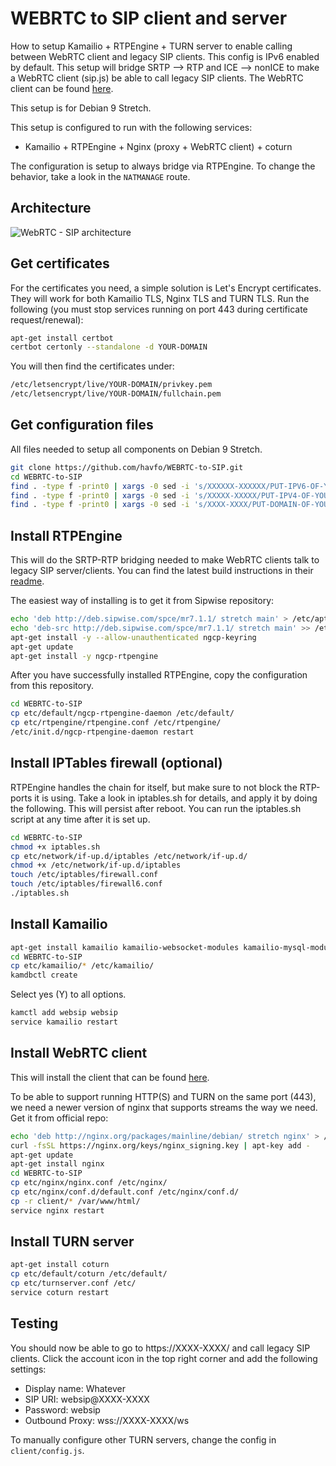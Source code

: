 # WEBRTC to SIP client and server
How to setup Kamailio + RTPEngine + TURN server to enable calling between WebRTC client and legacy SIP clients. This config is IPv6 enabled by default. This setup will bridge SRTP --> RTP and ICE --> nonICE to make a WebRTC client (sip.js) be able to call legacy SIP clients. The WebRTC client can be found [here](https://github.com/havfo/SipCaller).

This setup is for Debian 9 Stretch.

This setup is configured to run with the following services:

- Kamailio + RTPEngine + Nginx (proxy + WebRTC client) + coturn

The configuration is setup to always bridge via RTPEngine. To change the behavior, take a look in the `NATMANAGE` route.

## Architecture
![WebRTC - SIP architecture](https://raw.githubusercontent.com/havfo/WEBRTC-to-SIP/master/images/webrtc-sip.png "WebRTC to SIP architecture")

## Get certificates
For the certificates you need, a simple solution is Let's Encrypt certificates. They will work for both Kamailio TLS, Nginx TLS and TURN TLS. Run the following (you must stop services running on port 443 during certificate request/renewal):
```bash
apt-get install certbot
certbot certonly --standalone -d YOUR-DOMAIN
```
You will then find the certificates under:
```bash
/etc/letsencrypt/live/YOUR-DOMAIN/privkey.pem
/etc/letsencrypt/live/YOUR-DOMAIN/fullchain.pem
```

## Get configuration files
All files needed to setup all components on Debian 9 Stretch.
```bash
git clone https://github.com/havfo/WEBRTC-to-SIP.git
cd WEBRTC-to-SIP
find . -type f -print0 | xargs -0 sed -i 's/XXXXXX-XXXXXX/PUT-IPV6-OF-YOUR-SIP-SERVER-HERE/g'
find . -type f -print0 | xargs -0 sed -i 's/XXXXX-XXXXX/PUT-IPV4-OF-YOUR-SIP-SERVER-HERE/g'
find . -type f -print0 | xargs -0 sed -i 's/XXXX-XXXX/PUT-DOMAIN-OF-YOUR-SIP-SERVER-HERE/g'
```

## Install RTPEngine
This will do the SRTP-RTP bridging needed to make WebRTC clients talk to legacy SIP server/clients. You can find the latest build instructions in their [readme](https://github.com/sipwise/rtpengine#on-a-debian-system).

The easiest way of installing is to get it from Sipwise repository:
```bash
echo 'deb http://deb.sipwise.com/spce/mr7.1.1/ stretch main' > /etc/apt/sources.list.d/sipwise.list
echo 'deb-src http://deb.sipwise.com/spce/mr7.1.1/ stretch main' >> /etc/apt/sources.list.d/sipwise.list
apt-get install -y --allow-unauthenticated ngcp-keyring
apt-get update
apt-get install -y ngcp-rtpengine
```

After you have successfully installed RTPEngine, copy the configuration from this repository.
```bash
cd WEBRTC-to-SIP
cp etc/default/ngcp-rtpengine-daemon /etc/default/
cp etc/rtpengine/rtpengine.conf /etc/rtpengine/
/etc/init.d/ngcp-rtpengine-daemon restart
```

## Install IPTables firewall (optional)
RTPEngine handles the chain for itself, but make sure to not block the RTP-ports it is using. Take a look in iptables.sh for details, and apply it by doing the following. This will persist after reboot. You can run the iptables.sh script at any time after it is set up.
```bash
cd WEBRTC-to-SIP
chmod +x iptables.sh
cp etc/network/if-up.d/iptables /etc/network/if-up.d/
chmod +x /etc/network/if-up.d/iptables
touch /etc/iptables/firewall.conf
touch /etc/iptables/firewall6.conf
./iptables.sh
```

## Install Kamailio
```bash
apt-get install kamailio kamailio-websocket-modules kamailio-mysql-modules kamailio-tls-modules kamailio-presence-modules mysql-server
cd WEBRTC-to-SIP
cp etc/kamailio/* /etc/kamailio/
kamdbctl create
```
Select yes (Y) to all options.

```bash
kamctl add websip websip
service kamailio restart
```

## Install WebRTC client
This will install the client that can be found [here](https://github.com/havfo/SipCaller).

To be able to support running HTTP(S) and TURN on the same port (443), we need a newer version of nginx that supports streams the way we need. Get it from official repo:
```sh
echo 'deb http://nginx.org/packages/mainline/debian/ stretch nginx' > /etc/apt/sources.list.d/nginx.list
curl -fsSL https://nginx.org/keys/nginx_signing.key | apt-key add -
apt-get update
apt-get install nginx
cd WEBRTC-to-SIP
cp etc/nginx/nginx.conf /etc/nginx/
cp etc/nginx/conf.d/default.conf /etc/nginx/conf.d/
cp -r client/* /var/www/html/
service nginx restart
```

## Install TURN server
```sh
apt-get install coturn
cp etc/default/coturn /etc/default/
cp etc/turnserver.conf /etc/
service coturn restart
```

## Testing
You should now be able to go to https://XXXX-XXXX/ and call legacy SIP clients. Click the account icon in the top right corner and add the following settings:

- Display name: Whatever
- SIP URI: websip@XXXX-XXXX
- Password: websip
- Outbound Proxy: wss://XXXX-XXXX/ws

To manually configure other TURN servers, change the config in `client/config.js`.
